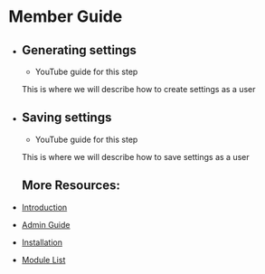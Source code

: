 # Member Guide

- ## Generating settings

  - YouTube guide for this step

  This is where we will describe how to create settings as a user

- ## Saving settings

  - YouTube guide for this step

  This is where we will describe how to save settings as a user

  ## More Resources:

- [Introduction](../README.md)
- [Admin Guide](./adminguide.md)
- [Installation](./installing.md)
- [Module List](./moduleList.md)

